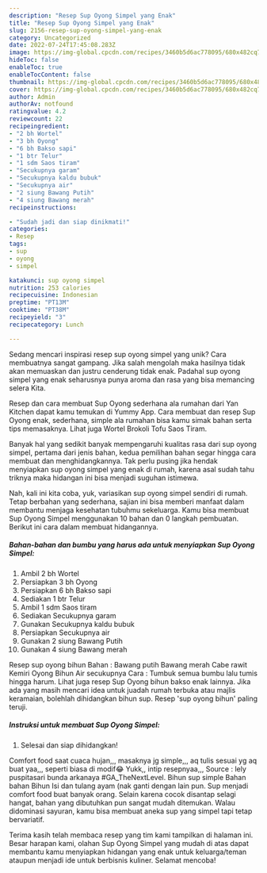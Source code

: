 ```yaml
---
description: "Resep Sup Oyong Simpel yang Enak"
title: "Resep Sup Oyong Simpel yang Enak"
slug: 2156-resep-sup-oyong-simpel-yang-enak
category: Uncategorized
date: 2022-07-24T17:45:08.283Z
image: https://img-global.cpcdn.com/recipes/3460b5d6ac778095/680x482cq70/sup-oyong-simpel-foto-resep-utama.jpg
hideToc: false
enableToc: true
enableTocContent: false
thumbnail: https://img-global.cpcdn.com/recipes/3460b5d6ac778095/680x482cq70/sup-oyong-simpel-foto-resep-utama.jpg
cover: https://img-global.cpcdn.com/recipes/3460b5d6ac778095/680x482cq70/sup-oyong-simpel-foto-resep-utama.jpg
author: Admin
authorAv: notfound
ratingvalue: 4.2
reviewcount: 22
recipeingredient:
- "2 bh Wortel"
- "3 bh Oyong"
- "6 bh Bakso sapi"
- "1 btr Telur"
- "1 sdm Saos tiram"
- "Secukupnya garam"
- "Secukupnya kaldu bubuk"
- "Secukupnya air"
- "2 siung Bawang Putih"
- "4 siung Bawang merah"
recipeinstructions:

- "Sudah jadi dan siap dinikmati!"
categories:
- Resep
tags:
- sup
- oyong
- simpel

katakunci: sup oyong simpel 
nutrition: 253 calories
recipecuisine: Indonesian
preptime: "PT13M"
cooktime: "PT38M"
recipeyield: "3"
recipecategory: Lunch

---
```





Sedang mencari inspirasi resep sup oyong simpel yang unik? Cara membuatnya sangat gampang. Jika salah mengolah maka hasilnya tidak akan memuaskan dan justru cenderung tidak enak. Padahal sup oyong simpel yang enak seharusnya punya aroma dan rasa yang bisa memancing selera Kita.





Resep dan cara membuat Sup Oyong sederhana ala rumahan dari Yan Kitchen dapat kamu temukan di Yummy App. Cara membuat dan resep Sup Oyong enak, sederhana, simple ala rumahan bisa kamu simak bahan serta tips memasaknya. Lihat juga Wortel Brokoli Tofu Saos Tiram.

Banyak hal yang sedikit banyak mempengaruhi kualitas rasa dari sup oyong simpel, pertama dari jenis bahan, kedua pemilihan bahan segar hingga cara membuat dan menghidangkannya. Tak perlu pusing jika hendak menyiapkan sup oyong simpel yang enak di rumah, karena asal sudah tahu triknya maka hidangan ini bisa menjadi suguhan istimewa.






Nah, kali ini kita coba, yuk, variasikan sup oyong simpel sendiri di rumah. Tetap berbahan yang sederhana, sajian ini bisa memberi manfaat dalam membantu menjaga kesehatan tubuhmu sekeluarga. Kamu bisa membuat Sup Oyong Simpel menggunakan 10 bahan dan 0 langkah pembuatan. Berikut ini cara dalam membuat hidangannya.

<!--inarticleads1-->

##### Bahan-bahan dan bumbu yang harus ada untuk menyiapkan Sup Oyong Simpel:

1. Ambil 2 bh Wortel
1. Persiapkan 3 bh Oyong
1. Persiapkan 6 bh Bakso sapi
1. Sediakan 1 btr Telur
1. Ambil 1 sdm Saos tiram
1. Sediakan Secukupnya garam
1. Gunakan Secukupnya kaldu bubuk
1. Persiapkan Secukupnya air
1. Gunakan 2 siung Bawang Putih
1. Gunakan 4 siung Bawang merah


Resep sup oyong bihun Bahan : Bawang putih Bawang merah Cabe rawit Kemiri Oyong Bihun Air secukupnya Cara : Tumbuk semua bumbu lalu tumis hingga harum. Lihat juga resep Sup Oyong bihun bakso enak lainnya. Jika ada yang masih mencari idea untuk juadah rumah terbuka atau majlis keramaian, bolehlah dihidangkan bihun sup. Resep &#39;sup oyong bihun&#39; paling teruji. 

<!--inarticleads2-->

##### Instruksi untuk membuat Sup Oyong Simpel:


1. Selesai dan siap dihidangkan!

Comfort food saat cuaca hujan,,, masaknya jg simple,,, aq tulis sesuai yg aq buat yaa,,, seperti biasa di modif😂 Yukk,, intip resepnyaa,,, Source : lely puspitasari bunda arkanaya #GA_TheNextLevel. Bihun sup simple Bahan bahan Bihun Isi dan tulang ayam (nak ganti dengan lain pun. Sup menjadi comfort food buat banyak orang. Selain karena cocok disantap selagi hangat, bahan yang dibutuhkan pun sangat mudah ditemukan. Walau didominasi sayuran, kamu bisa membuat aneka sup yang simpel tapi tetap bervariatif. 

Terima kasih telah membaca resep yang tim kami tampilkan di halaman ini. Besar harapan kami, olahan Sup Oyong Simpel yang mudah di atas dapat membantu kamu menyiapkan hidangan yang enak untuk keluarga/teman ataupun menjadi ide untuk berbisnis kuliner. Selamat mencoba!
